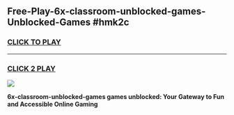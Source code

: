 
## Free-Play-6x-classroom-unblocked-games-Unblocked-Games #hmk2c
<h3>
<a href="https://news.freeplayer.one?title=6x-classroom-unblocked-games&ref=8M">CLICK TO PLAY</a></h3>
<hr>

<h3>
<a href="https://news.freeplayer.one?title=6x-classroom-unblocked-games&ref=8M">CLICK 2 PLAY</a>
  
</h3>

<a href="https://news.freeplayer.one?title=6x-classroom-unblocked-games&ref=8M"><img src="https://clearcache.store/games.png"></a>


**6x-classroom-unblocked-games games unblocked: Your Gateway to Fun and Accessible Online Gaming**
